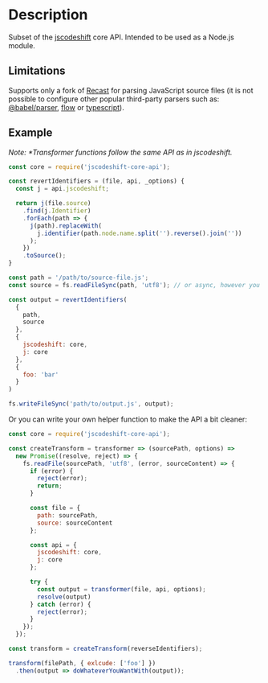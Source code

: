 # Description

Subset of the [jscodeshift](https://github.com/facebook/jscodeshift) core API. Intended to be used as a Node.js module.

## Limitations

Supports only a fork of [Recast](https://github.com/Angarsk8/recast) for parsing JavaScript source files (it is not possible to configure other popular third-party parsers such as: [@babel/parser](https://github.com/babel/babel/tree/master/packages/babel-parser), [flow](https://github.com/facebook/flow/tree/master/packages/flow-parser) or [typescript](https://github.com/Microsoft/TypeScript)).

## Example

_Note: *Transformer functions follow the same API as in jscodeshift._

```js
const core = require('jscodeshift-core-api');

const revertIdentifiers = (file, api, _options) {
  const j = api.jscodeshift;

  return j(file.source)
    .find(j.Identifier)
    .forEach(path => {
      j(path).replaceWith(
        j.identifier(path.node.name.split('').reverse().join(''))
      );
    })
    .toSource();
}

const path = '/path/to/source-file.js';
const source = fs.readFileSync(path, 'utf8'); // or async, however you want it

const output = revertIdentifiers(
  {
    path,
    source
  },
  {
    jscodeshift: core,
    j: core
  },
  {
    foo: 'bar'
  }
)

fs.writeFileSync('path/to/output.js', output);
```

Or you can write your own helper function to make the API a bit cleaner:

```javascript
const core = require('jscodeshift-core-api');

const createTransform = transformer => (sourcePath, options) =>
  new Promise((resolve, reject) => {
    fs.readFile(sourcePath, 'utf8', (error, sourceContent) => {
      if (error) {
        reject(error);
        return;
      }

      const file = {
        path: sourcePath,
        source: sourceContent
      };

      const api = {
        jscodeshift: core,
        j: core
      };

      try {
        const output = transformer(file, api, options);
        resolve(output)
      } catch (error) {
        reject(error);
      }
    });
  });

const transform = createTransform(reverseIdentifiers);

transform(filePath, { exlcude: ['foo'] })
  .then(output => doWhateverYouWantWith(output));
```

